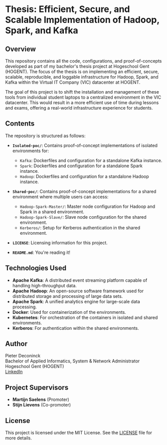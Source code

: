 # Thesis: Efficient, Secure, and Scalable Implementation of Hadoop, Spark, and Kafka

## Overview

This repository contains all the code, configurations, and proof-of-concepts developed as part of my bachelor's thesis project at Hogeschool Gent (HOGENT). The focus of the thesis is on implementing an efficient, secure, scalable, reproducible, and loggable infrastructure for Hadoop, Spark, and Kafka within the Virtual IT Company (VIC) datacenter at HOGENT.

The goal of this project is to shift the installation and management of these tools from individual student laptops to a centralized environment in the VIC datacenter. This would result in a more efficient use of time during lessons and exams, offering a real-world infrastructure experience for students.

## Contents

The repository is structured as follows:

- **`Isolated-poc/`**: Contains proof-of-concept implementations of isolated environments for:
  - `Kafka`: Dockerfiles and configuration for a standalone Kafka instance.
  - `Spark`: Dockerfiles and configuration for a standalone Spark instance.
  - `Hadoop`: Dockerfiles and configuration for a standalone Hadoop instance.

- **`Shared-poc/`**: Contains proof-of-concept implementations for a shared environment where multiple users can access:
  - `Hadoop-Spark-Master/`: Master node configuration for Hadoop and Spark in a shared environment.
  - `Hadoop-Spark-Slave/`: Slave node configuration for the shared environment.
  - `Kerberos/`: Setup for Kerberos authentication in the shared environment.

- **`LICENSE`**: Licensing information for this project.
- **`README.md`**: You're reading it!

## Technologies Used

- **Apache Kafka**: A distributed event streaming platform capable of handling high-throughput data.
- **Apache Hadoop**: An open-source software framework used for distributed storage and processing of large data sets.
- **Apache Spark**: A unified analytics engine for large-scale data processing.
- **Docker**: Used for containerization of the environments.
- **Kubernetes**: For orchestration of the containers in isolated and shared environments.
- **Kerberos**: For authentication within the shared environments.

## Author

Pieter Deconinck  
Bachelor of Applied Informatics, System & Network Administrator  
Hogeschool Gent (HOGENT)  
[LinkedIn](https://www.linkedin.com/in/pieter-deconinck-/?originalSubdomain=be)

## Project Supervisors

- **Martijn Saelens** (Promoter)
- **Stijn Lievens** (Co-promoter)


## License

This project is licensed under the MIT License. See the [LICENSE](./LICENSE) file for more details.
